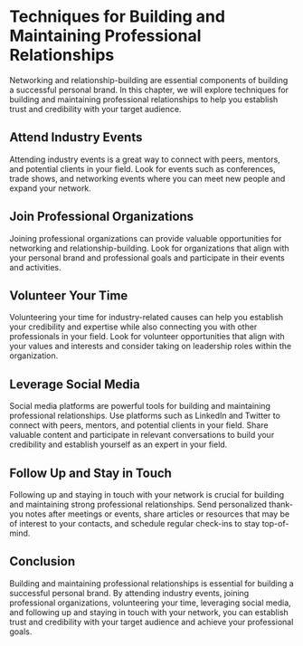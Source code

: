 Techniques for Building and Maintaining Professional Relationships
===================================================================================================================

Networking and relationship-building are essential components of building a successful personal brand. In this chapter, we will explore techniques for building and maintaining professional relationships to help you establish trust and credibility with your target audience.

Attend Industry Events
----------------------

Attending industry events is a great way to connect with peers, mentors, and potential clients in your field. Look for events such as conferences, trade shows, and networking events where you can meet new people and expand your network.

Join Professional Organizations
-------------------------------

Joining professional organizations can provide valuable opportunities for networking and relationship-building. Look for organizations that align with your personal brand and professional goals and participate in their events and activities.

Volunteer Your Time
-------------------

Volunteering your time for industry-related causes can help you establish your credibility and expertise while also connecting you with other professionals in your field. Look for volunteer opportunities that align with your values and interests and consider taking on leadership roles within the organization.

Leverage Social Media
---------------------

Social media platforms are powerful tools for building and maintaining professional relationships. Use platforms such as LinkedIn and Twitter to connect with peers, mentors, and potential clients in your field. Share valuable content and participate in relevant conversations to build your credibility and establish yourself as an expert in your field.

Follow Up and Stay in Touch
---------------------------

Following up and staying in touch with your network is crucial for building and maintaining strong professional relationships. Send personalized thank-you notes after meetings or events, share articles or resources that may be of interest to your contacts, and schedule regular check-ins to stay top-of-mind.

Conclusion
----------

Building and maintaining professional relationships is essential for building a successful personal brand. By attending industry events, joining professional organizations, volunteering your time, leveraging social media, and following up and staying in touch with your network, you can establish trust and credibility with your target audience and achieve your professional goals.

